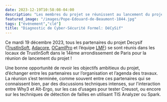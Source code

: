```yaml
---
date: 2023-12-19T10:58:08-04:00
description: "Les membres du projet se réunissent au lancement du projet !"
featured_image: "/images/Pope-Edouard-de-Beaumont-1844.jpg"
tags: ["événement","clé"]
title: "Diagnostic de Cyber-Sécurité Formel: DéCySif"
---
```


Ce mardi 19 décembre 2023, tous les partenaires du projet Decysif
([TrustInSoft](https://trust-in-soft.com/),
[Adacore](https://www.adacore.com/), [OCamlPro](https://www.ocamlpro.com) et
l’équipe [LMF](https://lmf.cnrs.fr/)) se sont réunis dans les locaux de
TrustInSoft dans le 14ème arrondissement de Paris pour la réunion de lancement
du projet !

Une bonne opportunité de revoir les objectifs ambitieux du projet, d’échanger
entre les partenaires sur l’organisation et l’agenda des travaux. La réunion
s’est terminée, comme souvent entre ces partenaires qui se connaissent bien,
par des discussions techniques intenses, sur l'interaction entre Why3 et
Alt-Ergo, sur les cas d’usages pour tester Creusot, ou encore sur les
techniques de détection de failles en utilisant TIS Analyzer ou Spark.

